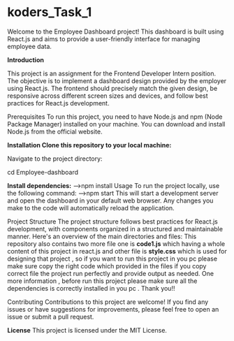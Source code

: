 # koders_Task_1
Welcome to the Employee Dashboard project! This dashboard is built using React.js and aims to provide a user-friendly interface for managing employee data.

**Introduction**

This project is an assignment for the Frontend Developer Intern position. The objective is to implement a dashboard design provided by the employer using React.js. The frontend should precisely match the given design, be responsive across different screen sizes and devices, and follow best practices for React.js development.

Prerequisites To run this project, you need to have Node.js and npm (Node Package Manager) installed on your machine. You can download and install Node.js from the official website.

**Installation Clone this repository to your local machine:**

Navigate to the project directory:

cd Employee-dashboard

**Install dependencies:**
-->npm install Usage To run the project locally, 
use the following command:
-->npm start This will start a development server and open the dashboard in your default web browser. Any changes you make to the code will automatically reload the application.

Project Structure The project structure follows best practices for React.js development, with components organized in a structured and maintainable manner. Here's an overview of the main directories and files: This repository also contains two more file one is **code1.js** which having a whole content of this project in react.js and other file is **style.css** which is used for designing that project , so if you want to run this project in you pc please make sure copy the right code which provided in the files if you copy correct file the project run perfectly and provide output as needed. One more information , before run this project please make sure all the dependencies is correctly installed in you pc . Thank you!!

Contributing Contributions to this project are welcome! If you find any issues or have suggestions for improvements, please feel free to open an issue or submit a pull request.

**License**
This project is licensed under the MIT License.


